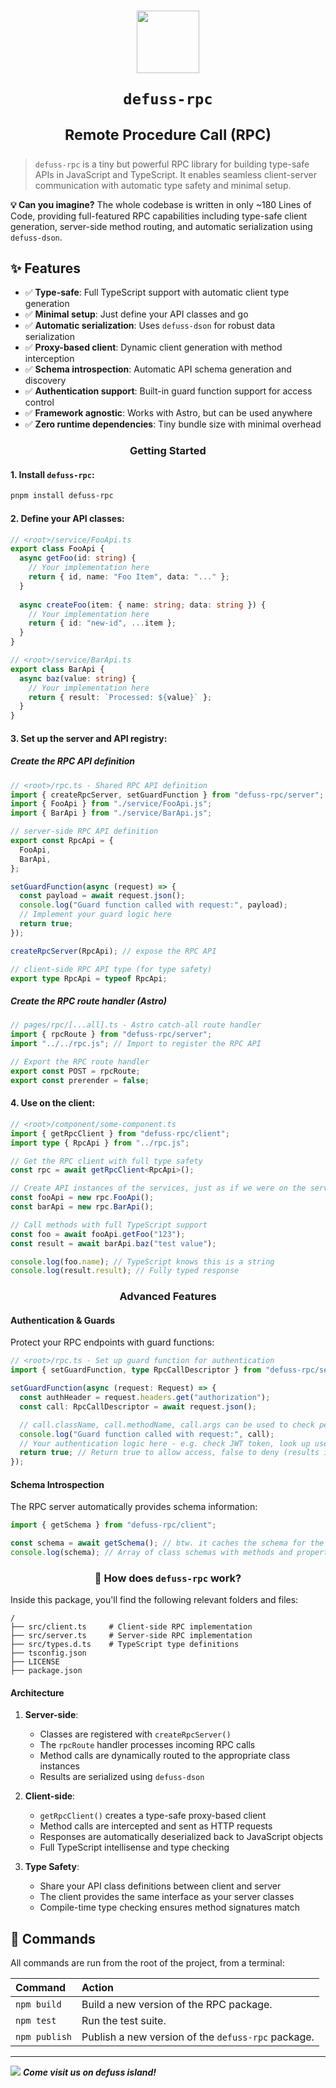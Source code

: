 <h1 align="center">

<img src="https://raw.githubusercontent.com/kyr0/defuss/refs/heads/main/assets/defuss_mascott.png" width="100px" />

<p align="center">
  <code>defuss-rpc</code>
</p>

<sup align="center">

Remote Procedure Call (RPC)

</sup>

</h1>

> `defuss-rpc` is a tiny but powerful RPC library for building type-safe APIs in JavaScript and TypeScript. It enables seamless client-server communication with automatic type safety and minimal setup.

**💡 Can you imagine?** The whole codebase is written in only ~180 Lines of Code, providing full-featured RPC capabilities including type-safe client generation, server-side method routing, and automatic serialization using `defuss-dson`.

## ✨ Features

- ✅ **Type-safe**: Full TypeScript support with automatic client type generation
- ✅ **Minimal setup**: Just define your API classes and go
- ✅ **Automatic serialization**: Uses `defuss-dson` for robust data serialization
- ✅ **Proxy-based client**: Dynamic client generation with method interception
- ✅ **Schema introspection**: Automatic API schema generation and discovery
- ✅ **Authentication support**: Built-in guard function support for access control
- ✅ **Framework agnostic**: Works with Astro, but can be used anywhere
- ✅ **Zero runtime dependencies**: Tiny bundle size with minimal overhead

<h3 align="center">

Getting Started

</h3>

#### 1. Install `defuss-rpc`:

```bash
pnpm install defuss-rpc
```

#### 2. Define your API classes:

```ts
// <root>/service/FooApi.ts
export class FooApi {
  async getFoo(id: string) {
    // Your implementation here
    return { id, name: "Foo Item", data: "..." };
  }
  
  async createFoo(item: { name: string; data: string }) {
    // Your implementation here
    return { id: "new-id", ...item };
  }
}

// <root>/service/BarApi.ts
export class BarApi {
  async baz(value: string) {
    // Your implementation here
    return { result: `Processed: ${value}` };
  }
}
```

#### 3. Set up the server and API registry:

##### Create the RPC API definition
```ts
// <root>/rpc.ts - Shared RPC API definition
import { createRpcServer, setGuardFunction } from "defuss-rpc/server";
import { FooApi } from "./service/FooApi.js";
import { BarApi } from "./service/BarApi.js";

// server-side RPC API definition
export const RpcApi = {
  FooApi,
  BarApi,
};

setGuardFunction(async (request) => {
  const payload = await request.json();
  console.log("Guard function called with request:", payload);
  // Implement your guard logic here
  return true;
});

createRpcServer(RpcApi); // expose the RPC API

// client-side RPC API type (for type safety)
export type RpcApi = typeof RpcApi;
```

##### Create the RPC route handler (Astro)
```ts
// pages/rpc/[...all].ts - Astro catch-all route handler
import { rpcRoute } from "defuss-rpc/server";
import "../../rpc.js"; // Import to register the RPC API

// Export the RPC route handler
export const POST = rpcRoute;
export const prerender = false;
```

#### 4. Use on the client:

```ts
// <root>/component/some-component.ts
import { getRpcClient } from "defuss-rpc/client";
import type { RpcApi } from "../rpc.js";

// Get the RPC client with full type safety
const rpc = await getRpcClient<RpcApi>();

// Create API instances of the services, just as if we were on the server and use them
const fooApi = new rpc.FooApi();
const barApi = new rpc.BarApi();

// Call methods with full TypeScript support
const foo = await fooApi.getFoo("123");
const result = await barApi.baz("test value");

console.log(foo.name); // TypeScript knows this is a string
console.log(result.result); // Fully typed response
```

<h3 align="center">

Advanced Features

</h3>

#### Authentication & Guards

Protect your RPC endpoints with guard functions:

```ts
// <root>/rpc.ts - Set up guard function for authentication
import { setGuardFunction, type RpcCallDescriptor } from "defuss-rpc/server";

setGuardFunction(async (request: Request) => {
  const authHeader = request.headers.get("authorization");
  const call: RpcCallDescriptor = await request.json();

  // call.className, call.methodName, call.args can be used to check permissions
  console.log("Guard function called with request:", call);
  // Your authentication logic here - e.g. check JWT token, look up user in database and check for ACL
  return true; // Return true to allow access, false to deny (results in 403 Forbidden)
});
```

#### Schema Introspection

The RPC server automatically provides schema information:

```ts
import { getSchema } from "defuss-rpc/client";

const schema = await getSchema(); // btw. it caches the schema for the page lifetime
console.log(schema); // Array of class schemas with methods and properties
```

<h3 align="center">

🚀 How does `defuss-rpc` work?

</h3>

Inside this package, you'll find the following relevant folders and files:

```text
/
├── src/client.ts     # Client-side RPC implementation
├── src/server.ts     # Server-side RPC implementation  
├── src/types.d.ts    # TypeScript type definitions
├── tsconfig.json
├── LICENSE
├── package.json
```

#### Architecture

1. **Server-side**: 
   - Classes are registered with `createRpcServer()`
   - The `rpcRoute` handler processes incoming RPC calls
   - Method calls are dynamically routed to the appropriate class instances
   - Results are serialized using `defuss-dson`

2. **Client-side**:
   - `getRpcClient()` creates a type-safe proxy-based client
   - Method calls are intercepted and sent as HTTP requests
   - Responses are automatically deserialized back to JavaScript objects
   - Full TypeScript intellisense and type checking

3. **Type Safety**:
   - Share your API class definitions between client and server
   - The client provides the same interface as your server classes
   - Compile-time type checking ensures method signatures match

## 🧞 Commands

All commands are run from the root of the project, from a terminal:

| Command       | Action                                           |
| :------------ | :----------------------------------------------- |
| `npm build`   | Build a new version of the RPC package.         |
| `npm test`    | Run the test suite.                             |
| `npm publish` | Publish a new version of the `defuss-rpc` package. |

---

<img src="https://raw.githubusercontent.com/kyr0/defuss/refs/heads/main/assets/defuss_comic.png" />

<caption><i><b>Come visit us on defuss island!</b></i></caption>